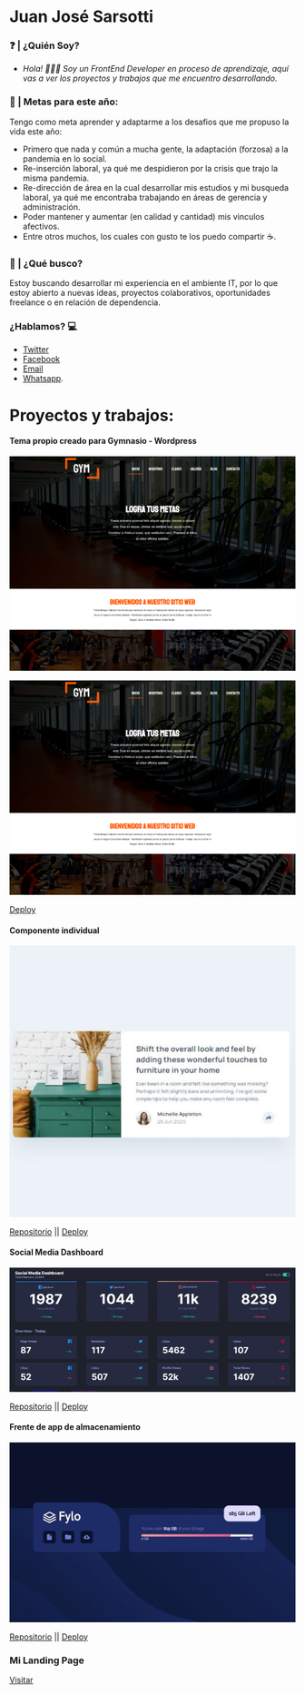 # Juan José Sarsotti

###	❓	| ¿Quién Soy?
- *Hola! 🙋🏽‍♂️ Soy un FrontEnd Developer en proceso de aprendizaje, aquí vas a ver los proyectos y trabajos que me encuentro desarrollando.*

### 🏁	| Metas para este año:
Tengo como meta aprender y adaptarme a los desafios que me propuso la vida este año:
-	Primero que nada y común a mucha gente, la adaptación (forzosa) a la pandemia en lo social.
-	Re-inserción laboral, ya qué me despidieron por la crisis que trajo la misma pandemia.
-	Re-dirección de área en la cual desarrollar mis estudios y mi busqueda laboral, ya qué me encontraba trabajando en áreas de gerencia y administración.
-	Poder mantener  y aumentar (en calidad y cantidad) mis vinculos afectivos.
-	Entre otros muchos, los cuales con gusto te los puedo compartir ☕.

### 🔎 | ¿Qué busco?
Estoy buscando desarrollar mi experiencia en el ambiente IT, por lo que estoy abierto a nuevas ideas, proyectos colaborativos, oportunidades freelance o en relación de dependencia.

### ¿Hablamos?  💻
- [Twitter](www.twitter.com/JuanSarsotti)
- [Facebook](https://www.facebook.com/cocosar92/)
- [Email](mailto:juansarsotti@gmail.com)
- [Whatsapp](https://wa.me/005493415892354).

# Proyectos y trabajos: 

#### Tema propio creado para Gymnasio - Wordpress
<p align="center">
  <img src="https://github.com/cocosar/cocosar/blob/master/Gymfitness-mini.png" alt="Wordpress theme for a Gym"/>
</p>

![Wordpress project](https://github.com/cocosar/cocosar/blob/master/Gymfitness-mini.png "Wordpress theme for a Gym")

[Deploy](http://gymfitness-juan.epizy.com/)
#### Componente individual 
![CSS Work](https://github.com/cocosar/cocosar/blob/master/componente-mini.JPG "Componente")

[Repositorio](https://github.com/cocosar/cardcomponent) || 
[Deploy](https://cardcomponent.vercel.app/)
#### Social Media Dashboard
![SocialMedia Dashboard](https://github.com/cocosar/cocosar/blob/master/socialdash-mini.JPG "Social Media Dashboard")

[Repositorio](https://github.com/cocosar/socialmedia-dashboard) || 
[Deploy](https://socialmedia-dashboard-blush.vercel.app/)
#### Frente de app de almacenamiento
![Fylo project](https://github.com/cocosar/cocosar/blob/master/fylo-mini.JPG "Fylo Storage")

[Repositorio](https://github.com/cocosar/fylo) || 
[Deploy](https://fourcardchallenge.vercel.app/)

### Mi Landing Page

[Visitar](https://landingpage-kohl.vercel.app/)
